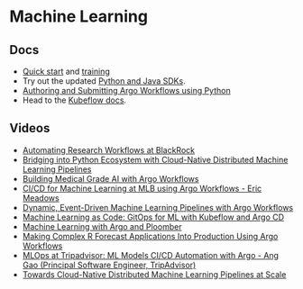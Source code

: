 # Machine Learning

## Docs

* [Quick start](../quick-start.md) and [training](../training.md)
* Try out the updated [Python and Java SDKs](https://github.com/argoproj/argo-workflows/tree/master/sdks).
* [Authoring and Submitting Argo Workflows using Python](https://blog.argoproj.io/authoring-and-submitting-argo-workflows-using-python-aff9a070d95f)
* Head to the [Kubeflow docs](https://www.kubeflow.org/docs/components/pipelines/).

## Videos

* [Automating Research Workflows at BlackRock](https://www.youtube.com/watch?v=ZK510prml8o)
* [Bridging into Python Ecosystem with Cloud-Native Distributed Machine Learning Pipelines](https://github.com/terrytangyuan/public-talks/tree/main/talks/bridging-into-python-ecosystem-with-cloud-native-distributed-machine-learning-pipelines-argocon-2021)
* [Building Medical Grade AI with Argo Workflows](https://youtu.be/4VPSktuM5Ow)
* [CI/CD for Machine Learning at MLB using Argo Workflows - Eric Meadows](https://youtu.be/fccWoYlwZKc?t=184&utm_source=argo-docs)
* [Dynamic, Event-Driven Machine Learning Pipelines with Argo Workflows](https://youtu.be/ei4r0a7eAV0)
* [Machine Learning as Code: GitOps for ML with Kubeflow and Argo CD](https://www.youtube.com/watch?v=VXrGp5er1ZE&t=0s&index=135&list=PLj6h78yzYM2PZf9eA7bhWnIh_mK1vyOfU)
* [Machine Learning with Argo and Ploomber](https://www.youtube.com/watch?v=FnpXyg-5W_c&list=PLGHfqDpnXFXK4E8XzasScagiJk-8BPgva&utm_source=argo-docs)
* [Making Complex R Forecast Applications Into Production Using Argo Workflows](https://www.youtube.com/watch?v=fPjztsUXHcg)
* [MLOps at Tripadvisor: ML Models CI/CD Automation with Argo - Ang Gao (Principal Software Engineer, TripAdvisor)](https://www.youtube.com/watch?v=BochC4GKxbo&list=PLGHfqDpnXFXK4E8XzasScagiJk-8BPgva&index=2&utm_source=argo-docs)
* [Towards Cloud-Native Distributed Machine Learning Pipelines at Scale](https://github.com/terrytangyuan/public-talks/tree/main/talks/towards-cloud-native-distributed-machine-learning-pipelines-at-scale-pydata-global-2021)
